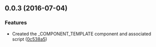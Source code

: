 <a name="0.0.3"></a>
## 0.0.3 (2016-07-04)


### Features

* Created the _COMPONENT_TEMPLATE component and associated script ([0c538a5](https://aui-team-bot/https://bitbucket.org/atlassian/atlaskit/commits/0c538a5))



